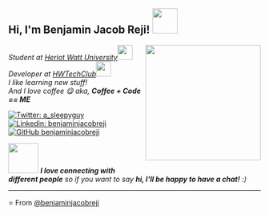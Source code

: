 <h2> Hi, I'm Benjamin Jacob Reji! <img src="https://media.giphy.com/media/mGcNjsfWAjY5AEZNw6/giphy.gif" width="50"></h2>
<img align='right' src="https://media.giphy.com/media/YPUh8SkoYuurwwV4bz/source.gif" width="230">
<p><em>Student at <a href="https://www.hw.ac.uk/">Heriot Watt University</a><img src="https://media.giphy.com/media/fYSnHlufseco8Fh93Z/giphy.gif" width="30"></br>Developer at <a href="https://hwtech.club/">HWTechClub</a><img src="https://media.giphy.com/media/WUlplcMpOCEmTGBtBW/giphy.gif" width="30"> 
</br>I like learning new stuff!
</br>And I love coffee 😋 aka, <b>Coffee + Code == ME</b>
</em></p>  

[![Twitter: a_sleepyguy](https://img.shields.io/twitter/follow/a_sleepyguy?style=social)](https://twitter.com/a_sleepyguy)
[![Linkedin: benjaminjacobreji](https://img.shields.io/badge/-benjaminjacobreji-blue?style=flat-square&logo=Linkedin&logoColor=white&link=https://www.linkedin.com/in/benjaminjacobreji/)](https://www.linkedin.com/in/benjaminjacobreji/)
[![GitHub benjaminjacobreji](https://img.shields.io/github/followers/benjaminjacobreji?label=follow&style=social)](https://github.com/benjaminjacobreji)

<img src="https://media.giphy.com/media/LnQjpWaON8nhr21vNW/giphy.gif" width="60"> <em><b>I love connecting with different people</b> so if you want to say <b>hi, I'll be happy to have a chat!</b> :)</em>

---

⭐️ From [@benjaminjacobreji](https://github.com/benjaminjacobreji)
